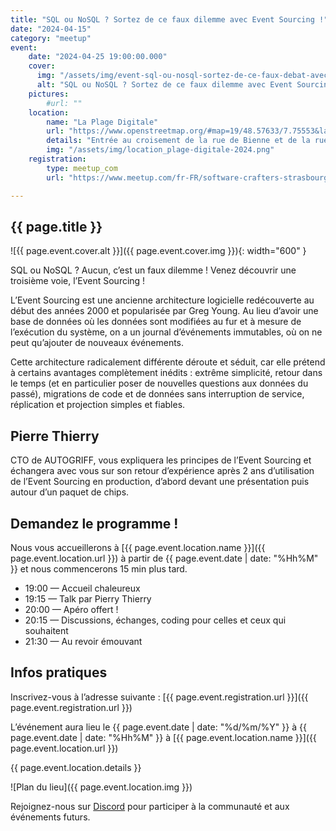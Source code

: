 ```yaml
---
title: "SQL ou NoSQL ? Sortez de ce faux dilemme avec Event Sourcing !"
date: "2024-04-15"
category: "meetup"
event:
    date: "2024-04-25 19:00:00.000"
    cover:
      img: "/assets/img/event-sql-ou-nosql-sortez-de-ce-faux-debat-avec-event-storming-par-pierre-thierry.png"
      alt: "SQL ou NoSQL ? Sortez de ce faux dilemme avec Event Sourcing ! Présenté par Pierre Thierry. La Plage Digitale."
    pictures:
        #url: "" 
    location:
        name: "La Plage Digitale"
        url: "https://www.openstreetmap.org/#map=19/48.57633/7.75553&layers=N"
        details: "Entrée au croisement de la rue de Bienne et de la rue de Genève"
        img: "/assets/img/location_plage-digitale-2024.png"
    registration:
        type: meetup_com
        url: "https://www.meetup.com/fr-FR/software-crafters-strasbourg/events/300428023/"

---
```


## {{ page.title }}

![{{ page.event.cover.alt }}]({{ page.event.cover.img }}){: width="600" }

SQL ou NoSQL ? 
Aucun, c’est un faux dilemme ! 
Venez découvrir une troisième voie, 
l’Event Sourcing !

L’Event Sourcing est une ancienne architecture logicielle 
redécouverte au début des années 2000 
et popularisée par Greg Young. 
Au lieu d’avoir une base de données 
où les données sont modifiées au fur et à mesure de l’exécution du système, 
on a un journal d’événements immutables, 
où on ne peut qu’ajouter de nouveaux événements.

Cette architecture radicalement différente 
déroute et séduit, 
car elle prétend à certains avantages complètement inédits : 
extrême simplicité, 
retour dans le temps 
(et en particulier poser de nouvelles questions aux données du passé), 
migrations de code et de données sans interruption de service, 
réplication et projection simples et fiables.

## Pierre Thierry

CTO de AUTOGRIFF, 
vous expliquera les principes de l’Event Sourcing 
et échangera avec vous 
sur son retour d’expérience après 2 ans d’utilisation de l’Event Sourcing en production, 
d’abord devant une présentation 
puis autour d’un paquet de chips.

## Demandez le programme !

Nous vous accueillerons à [{{ page.event.location.name }}]({{ page.event.location.url }}) à partir de {{ page.event.date | date: "%Hh%M" }} et nous commencerons 15 min plus tard.

- 19:00 — Accueil chaleureux
- 19:15 — Talk par Pierry Thierry
- 20:00 — Apéro offert !
- 20:15 — Discussions, échanges, coding pour celles et ceux qui souhaitent
- 21:30 — Au revoir émouvant

## Infos pratiques

Inscrivez-vous à l’adresse suivante : [{{ page.event.registration.url }}]({{ page.event.registration.url }})

L’événement aura lieu le {{ page.event.date | date: "%d/%m/%Y" }} à {{ page.event.date | date: "%Hh%M" }} à [{{ page.event.location.name }}]({{ page.event.location.url }})

{{ page.event.location.details }}

![Plan du lieu]({{ page.event.location.img }})

Rejoignez-nous sur [Discord](https://discord.gg/s2USaKanCU) pour participer à la communauté et aux événements futurs.
